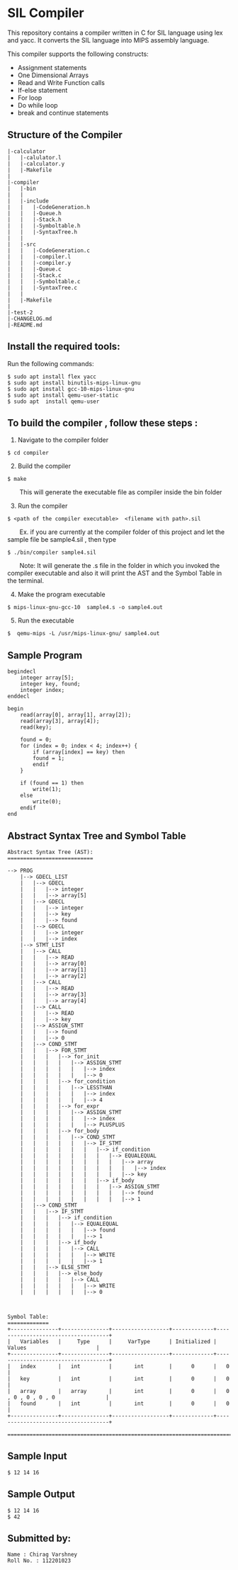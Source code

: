 # SIL Compiler
This repository contains a compiler written in C for SIL language using lex and yacc.
It converts the SIL language into MIPS assembly language.

This compiler supports the following constructs:
- Assignment statements
- One Dimensional Arrays
- Read and Write Function calls
- If-else statement
- For loop
- Do while loop
- break and continue statements

## Structure of the Compiler
```
|-calculator
|   |-calulator.l
|   |-calculator.y
|   |-Makefile
|
|-compiler
|   |-bin
|   |
|   |-include
|   |   |-CodeGeneration.h
|   |   |-Queue.h
|   |   |-Stack.h
|   |   |-Symboltable.h
|   |   |-SyntaxTree.h
|   |   
|   |-src
|   |   |-CodeGeneration.c
|   |   |-compiler.l
|   |   |-compiler.y
|   |   |-Queue.c
|   |   |-Stack.c
|   |   |-Symboltable.c
|   |   |-SyntaxTree.c
|   |   
|   |-Makefile
|   
|-test-2
|-CHANGELOG.md
|-README.md
```

## Install the required tools:
Run the following commands:
```
$ sudo apt install flex yacc
$ sudo apt install binutils-mips-linux-gnu
$ sudo apt install gcc-10-mips-linux-gnu
$ sudo apt install qemu-user-static
$ sudo apt  install qemu-user
```


## To build the compiler , follow these steps : 

1. Navigate to the compiler folder
```
$ cd compiler
```
2. Build the compiler
```
$ make
```
&nbsp;&nbsp;&nbsp;&nbsp;&nbsp;&nbsp;&nbsp;This will generate the executable file as compiler inside the bin folder

3. Run the compiler
```
$ <path of the compiler executable>  <filename with path>.sil
```

&nbsp;&nbsp;&nbsp;&nbsp;&nbsp;&nbsp;&nbsp;Ex. if you are currently at the compiler folder of this project and let the sample file be sample4.sil , then type
```
$ ./bin/compiler sample4.sil
```
&nbsp;&nbsp;&nbsp;&nbsp;&nbsp;&nbsp;&nbsp;Note: It will generate the .s file in the folder in which you invoked the compiler executable and also it will print the AST and the Symbol Table in the terminal.

4. Make the program executable 
```
$ mips-linux-gnu-gcc-10  sample4.s -o sample4.out
```
5. Run the executable
```
$  qemu-mips -L /usr/mips-linux-gnu/ sample4.out
```

## Sample Program

```
begindecl
    integer array[5];
    integer key, found;
    integer index;
enddecl

begin
    read(array[0], array[1], array[2]);
    read(array[3], array[4]);
    read(key);

    found = 0;
    for (index = 0; index < 4; index++) {
        if (array[index] == key) then
        found = 1;
        endif
    }

    if (found == 1) then
        write(1);
    else 
        write(0);
    endif
end
```

## Abstract Syntax Tree and Symbol Table

```
Abstract Syntax Tree (AST):
===========================

--> PROG
	|--> GDECL_LIST
	|	|--> GDECL
	|	|	|--> integer
	|	|	|--> array[5]
	|	|--> GDECL
	|	|	|--> integer
	|	|	|--> key
	|	|	|--> found
	|	|--> GDECL
	|	|	|--> integer
	|	|	|--> index
	|--> STMT_LIST
	|	|--> CALL
	|	|	|--> READ
	|	|	|--> array[0]
	|	|	|--> array[1]
	|	|	|--> array[2]
	|	|--> CALL
	|	|	|--> READ
	|	|	|--> array[3]
	|	|	|--> array[4]
	|	|--> CALL
	|	|	|--> READ
	|	|	|--> key
	|	|--> ASSIGN_STMT
	|	|	|--> found
	|	|	|--> 0
	|	|--> COND_STMT
	|	|	|--> FOR_STMT
	|	|	|	|--> for_init
	|	|	|	|	|--> ASSIGN_STMT
	|	|	|	|	|	|--> index
	|	|	|	|	|	|--> 0
	|	|	|	|--> for_condition
	|	|	|	|	|--> LESSTHAN
	|	|	|	|	|	|--> index
	|	|	|	|	|	|--> 4
	|	|	|	|--> for_expr
	|	|	|	|	|--> ASSIGN_STMT
	|	|	|	|	|	|--> index
	|	|	|	|	|	|--> PLUSPLUS
	|	|	|	|--> for_body
	|	|	|	|	|--> COND_STMT
	|	|	|	|	|	|--> IF_STMT
	|	|	|	|	|	|	|--> if_condition
	|	|	|	|	|	|	|	|--> EQUALEQUAL
	|	|	|	|	|	|	|	|	|--> array
	|	|	|	|	|	|	|	|	|	|--> index
	|	|	|	|	|	|	|	|	|--> key
	|	|	|	|	|	|	|--> if_body
	|	|	|	|	|	|	|	|--> ASSIGN_STMT
	|	|	|	|	|	|	|	|	|--> found
	|	|	|	|	|	|	|	|	|--> 1
	|	|--> COND_STMT
	|	|	|--> IF_STMT
	|	|	|	|--> if_condition
	|	|	|	|	|--> EQUALEQUAL
	|	|	|	|	|	|--> found
	|	|	|	|	|	|--> 1
	|	|	|	|--> if_body
	|	|	|	|	|--> CALL
	|	|	|	|	|	|--> WRITE
	|	|	|	|	|	|--> 1
	|	|	|--> ELSE_STMT
	|	|	|	|--> else_body
	|	|	|	|	|--> CALL
	|	|	|	|	|	|--> WRITE
	|	|	|	|	|	|--> 0



Symbol Table: 
=============
+---------------+---------------+------------------+-------------+------------------------------------+
|   Variables   |     Type      |     VarType      | Initialized |        Values                      |
+---------------+---------------+------------------+-------------+------------------------------------+
|   index       |   int         |       int        |      0      |   0                                |
|   key         |   int         |       int        |      0      |   0                                |
|   array       |   array       |       int        |      0      |   0 , 0 , 0 , 0 , 0                |
|   found       |   int         |       int        |      0      |   0                                |
+---------------+---------------+------------------+-------------+------------------------------------+

=======================================================================================================
```

## Sample Input

```
$ 12 14 16
```


## Sample Output

```
$ 12 14 16
$ 42
```


## Submitted by:
```
Name : Chirag Varshney 
Roll No. : 112201023
```